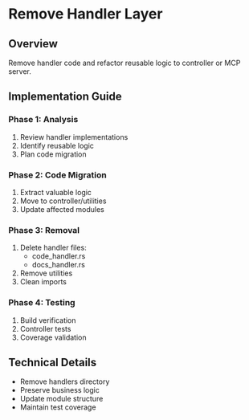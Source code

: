 # Remove Handler Layer

## Overview
Remove handler code and refactor reusable logic to controller or MCP server.

## Implementation Guide

### Phase 1: Analysis
1. Review handler implementations
2. Identify reusable logic
3. Plan code migration

### Phase 2: Code Migration
1. Extract valuable logic
2. Move to controller/utilities
3. Update affected modules

### Phase 3: Removal
1. Delete handler files:
   - code_handler.rs
   - docs_handler.rs
2. Remove utilities
3. Clean imports

### Phase 4: Testing
1. Build verification
2. Controller tests
3. Coverage validation

## Technical Details
- Remove handlers directory
- Preserve business logic
- Update module structure
- Maintain test coverage